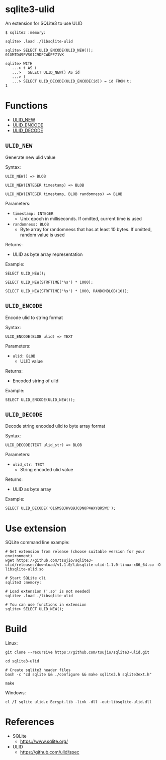 # sqlite3-ulid

An extension for SQLite3 to use ULID

```
$ sqlite3 :memory:

sqlite> .load ./libsqlite-ulid

sqlite> SELECT ULID_ENCODE(ULID_NEW());
01GMTD49PVS01C9DFCWKPF71VK

sqlite> WITH
   ...> t AS (
   ...>   SELECT ULID_NEW() AS id
   ...> )
   ...> SELECT ULID_DECODE(ULID_ENCODE(id)) = id FROM t;
1
```

# Functions

- [ULID_NEW](#ulid_new)
- [ULID_ENCODE](#ulid_encode)
- [ULID_DECODE](#ulid_decode)

## `ULID_NEW`

Generate new ulid value

Syntax:

```
ULID_NEW() => BLOB

ULID_NEW(INTEGER timestamp) => BLOB

ULID_NEW(INTEGER timestamp, BLOB randomness) => BLOB
```

Parameters:

- `timestamp: INTEGER`
    - Unix epoch in milliseconds. If omitted, current time is used
- `randomness: BLOB`
    - Byte array for randomness that has at least 10 bytes. If omitted, random value is used

Returns:

- ULID as byte array representation

Example:

```
SELECT ULID_NEW();

SELECT ULID_NEW(STRFTIME('%s') * 1000);

SELECT ULID_NEW(STRFTIME('%s') * 1000, RANDOMBLOB(10));
```

## `ULID_ENCODE`

Encode ulid to string format

Syntax:

```
ULID_ENCODE(BLOB ulid) => TEXT
```

Parameters:

- `ulid: BLOB`
    - ULID value

Returns:

- Encoded string of ulid

Example:

```
SELECT ULID_ENCODE(ULID_NEW());
```

## `ULID_DECODE`

Decode string encoded ulid to byte array format

Syntax:

```
ULID_DECODE(TEXT ulid_str) => BLOB
```

Parameters:

- `ulid_str: TEXT`
    - String encoded ulid value

Returns:

- ULID as byte array

Example:

```
SELECT ULID_DECODE('01GMSQJHVQ9JCDN0P4WXYQR5WC');
```

# Use extension

SQLite command line example:

```
# Get extension from release (choose suitable version for your environment)
wget https://github.com/tsujio/sqlite3-ulid/releases/download/v1.1.0/libsqlite-ulid-1.1.0-linux-x86_64.so -O libsqlite-ulid.so

# Start SQLite cli
sqlite3 :memory:

# Load extension ('.so' is not needed)
sqlite> .load ./libsqlite-ulid

# You can use functions in extension
sqlite> SELECT ULID_NEW();
```

# Build

Linux:

```
git clone --recursive https://github.com/tsujio/sqlite3-ulid.git

cd sqlite3-ulid

# Create sqlite3 header files
bash -c "cd sqlite && ./configure && make sqlite3.h sqlite3ext.h"

make
```

Windows:

```
cl /I sqlite ulid.c Bcrypt.lib -link -dll -out:libsqlite-ulid.dll
```

# References

- SQLite
    - https://www.sqlite.org/
- ULID
    - https://github.com/ulid/spec
